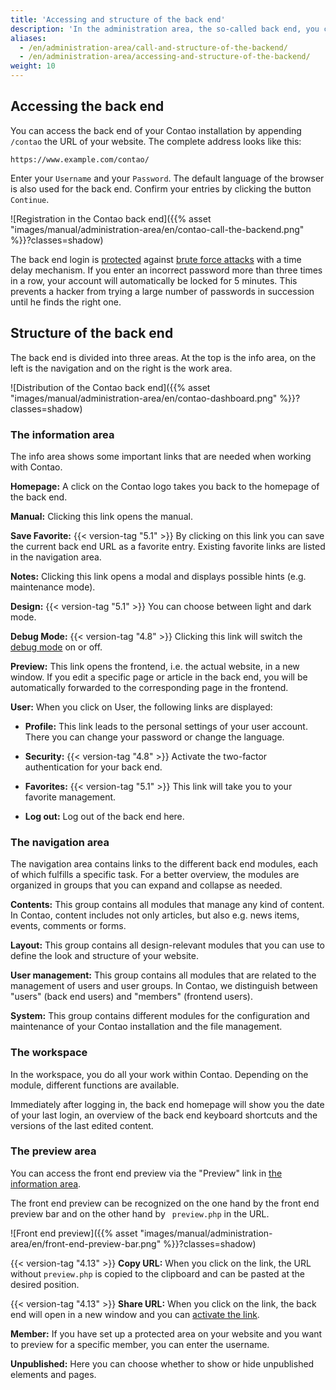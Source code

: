 ```yaml
---
title: 'Accessing and structure of the back end'
description: 'In the administration area, the so-called back end, you can do all the work related to the administration of your website.'
aliases:
  - /en/administration-area/call-and-structure-of-the-backend/
  - /en/administration-area/accessing-and-structure-of-the-backend/
weight: 10
---
```


## Accessing the back end

You can access the back end of your Contao installation by appending `/contao` the URL of your website. The complete address looks like this:

`https://www.example.com/contao/`

Enter your `Username` and your `Password`. The default language of the browser is also used for the back end. Confirm your entries by clicking the button `Continue`.

![Registration in the Contao back end]({{% asset "images/manual/administration-area/en/contao-call-the-backend.png" %}}?classes=shadow)

The back end login is [protected](https://en.wikipedia.org/wiki/Brute-force_search) against [brute force attacks](https://en.wikipedia.org/wiki/Brute-force_attack) with a time delay mechanism. If you enter an incorrect password more than three times in a row, your account will automatically be locked for 5 minutes. This prevents a hacker from trying a large number of passwords in succession until he finds the right one.

## Structure of the back end

The back end is divided into three areas. At the top is the info area, on the left is the navigation and on the right is the work area.

![Distribution of the Contao back end]({{% asset "images/manual/administration-area/en/contao-dashboard.png" %}}?classes=shadow)

### The information area

The info area shows some important links that are needed when working with Contao.

**Homepage:** A click on the Contao logo takes you back to the homepage of the back end.

**Manual:** Clicking this link opens the manual.

**Save Favorite:** {{< version-tag "5.1" >}} By clicking on this link you can save the current back end URL as a favorite entry. Existing 
favorite links are listed in the navigation area.

**Notes:** Clicking this link opens a modal and displays possible hints (e.g. maintenance mode).

**Design:** {{< version-tag "5.1" >}} You can choose between light and dark mode.

**Debug Mode:** {{< version-tag "4.8" >}} Clicking this link will switch the [debug mode](/en/system/debug-mode/) on or off.

**Preview:** This link opens the frontend, i.e. the actual website, in a new window. If you edit a specific page or article in the back end, you will be automatically forwarded to the corresponding page in the frontend.

**User:** When you click on User, the following links are displayed:

  + **Profile:** This link leads to the personal settings of your user account. There you can change your password or change the language.

  + **Security:** {{< version-tag "4.8" >}} Activate the two-factor authentication for your back end.

  + **Favorites:** {{< version-tag "5.1" >}} This link will take you to your favorite management.

  + **Log out:** Log out of the back end here.

  
### The navigation area

The navigation area contains links to the different back end modules, each of which fulfills a specific task. For a better overview, the modules are organized in groups that you can expand and collapse as needed.

**Contents:** This group contains all modules that manage any kind of content. In Contao, content includes not only articles, but also e.g. news items, events, comments or forms.

**Layout:** This group contains all design-relevant modules that you can use to define the look and structure of your website.

**User management:** This group contains all modules that are related to the management of users and user groups. In Contao, we distinguish between "users" (back end users) and "members" (frontend users).

**System:** This group contains different modules for the configuration and maintenance of your Contao installation and the file management.

### The workspace

In the workspace, you do all your work within Contao. Depending on the module, different functions are available.

Immediately after logging in, the back end homepage will show you the date of your last login, an overview of the back end keyboard shortcuts and the versions of the last edited content.


### The preview area

You can access the front end preview via the "Preview" link in [the information area](#the-information-area).

The front end preview can be recognized on the one hand by the front end preview bar and on the other hand by `
preview.php` in the URL.

![Front end preview]({{% asset "images/manual/administration-area/en/front-end-preview-bar.png" %}}?classes=shadow)

{{< version-tag "4.13" >}}  **Copy URL:** When you click on the link, the URL without `preview.php` is copied to the clipboard and can be pasted at 
the desired position.

{{< version-tag "4.13" >}} **Share URL:** When you click on the link, the back end will open in a new window and you can [activate the link](../../system/preview-links/).

**Member:** If you have set up a protected area on your website and you want to preview for a specific
member, you can enter the username.

**Unpublished:** Here you can choose whether to show or hide unpublished elements and pages.